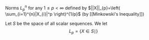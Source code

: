 Norms $L_p^n$ for any $1\leq p<\infty$ defined by $||X||_{p}=\left( \sum_{i=1}^{n}|X_{i}|^p \right)^{1/p}$ (by [[Minkowski's Inequality]])

Let $S$ be the space of all scalar sequences. We let $$
L_{p}=\{ X\in S \mid  \}
$$